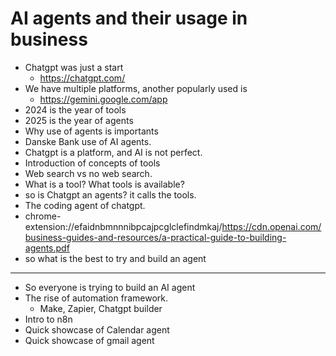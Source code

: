 # AI agents and their usage in business

- Chatgpt was just a start
  - https://chatgpt.com/
- We have multiple platforms, another popularly used is
  - https://gemini.google.com/app
- 2024 is the year of tools
- 2025 is the year of agents
- Why use of agents is importants
- Danske Bank use of AI agents.
- Chatgpt is a platform, and AI is not perfect.
- Introduction of concepts of tools
- Web search vs no web search.
- What is a tool? What tools is available?
- so is Chatgpt an agents? it calls the tools.
- The coding agent of chatgpt.
- chrome-extension://efaidnbmnnnibpcajpcglclefindmkaj/https://cdn.openai.com/business-guides-and-resources/a-practical-guide-to-building-agents.pdf
- so what is the best to try and build an agent

------------------------------------------------

- So everyone is trying to build an AI agent
- The rise of automation framework.
  - Make, Zapier, Chatgpt builder
- Intro to n8n
- Quick showcase of Calendar agent
- Quick showcase of gmail agent

